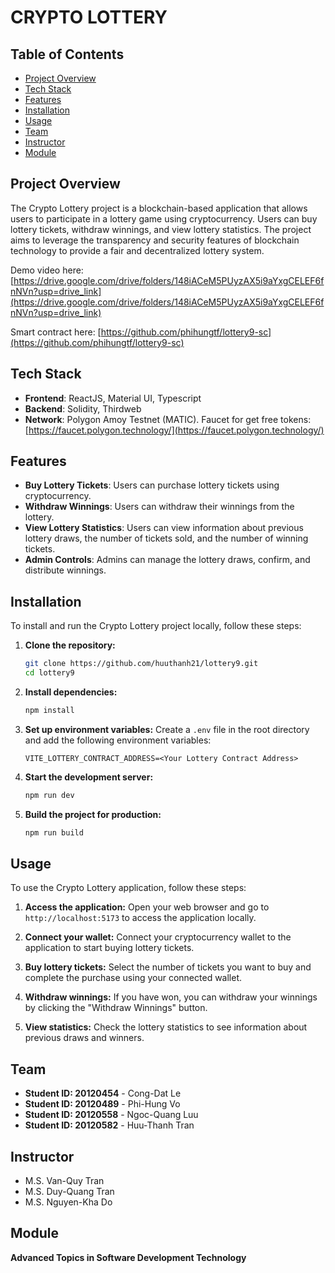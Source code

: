 # CRYPTO LOTTERY

## Table of Contents
- [Project Overview](#project-overview)
- [Tech Stack](#tech-stack)
- [Features](#features)
- [Installation](#installation)
- [Usage](#usage)
- [Team](#team)
- [Instructor](#instructor)
- [Module](#module)

## Project Overview
The Crypto Lottery project is a blockchain-based application that allows users to participate in a lottery game using cryptocurrency. Users can buy lottery tickets, withdraw winnings, and view lottery statistics. The project aims to leverage the transparency and security features of blockchain technology to provide a fair and decentralized lottery system.

Demo video here: [https://drive.google.com/drive/folders/148iACeM5PUyzAX5i9aYxgCELEF6fnNVn?usp=drive_link](https://drive.google.com/drive/folders/148iACeM5PUyzAX5i9aYxgCELEF6fnNVn?usp=drive_link)

Smart contract here: [https://github.com/phihungtf/lottery9-sc](https://github.com/phihungtf/lottery9-sc)

## Tech Stack
- **Frontend**: ReactJS, Material UI, Typescript
- **Backend**: Solidity, Thirdweb
- **Network**: Polygon Amoy Testnet (MATIC). Faucet for get free tokens: [https://faucet.polygon.technology/](https://faucet.polygon.technology/)

## Features
- **Buy Lottery Tickets**: Users can purchase lottery tickets using cryptocurrency.
- **Withdraw Winnings**: Users can withdraw their winnings from the lottery.
- **View Lottery Statistics**: Users can view information about previous lottery draws, the number of tickets sold, and the number of winning tickets.
- **Admin Controls**: Admins can manage the lottery draws, confirm, and distribute winnings.

## Installation
To install and run the Crypto Lottery project locally, follow these steps:

1. **Clone the repository:**
   ```bash
   git clone https://github.com/huuthanh21/lottery9.git
   cd lottery9
   ```

2. **Install dependencies:**
   ```bash
   npm install
   ```

3. **Set up environment variables:**
   Create a `.env` file in the root directory and add the following environment variables:
   ```env
   VITE_LOTTERY_CONTRACT_ADDRESS=<Your Lottery Contract Address>
   ```

4. **Start the development server:**
   ```bash
   npm run dev
   ```

5. **Build the project for production:**
   ```bash
   npm run build
   ```

## Usage
To use the Crypto Lottery application, follow these steps:

1. **Access the application:**
   Open your web browser and go to `http://localhost:5173` to access the application locally.

2. **Connect your wallet:**
   Connect your cryptocurrency wallet to the application to start buying lottery tickets.

3. **Buy lottery tickets:**
   Select the number of tickets you want to buy and complete the purchase using your connected wallet.

4. **Withdraw winnings:**
   If you have won, you can withdraw your winnings by clicking the "Withdraw Winnings" button.

5. **View statistics:**
   Check the lottery statistics to see information about previous draws and winners.

## Team
- **Student ID: 20120454** - Cong-Dat Le
- **Student ID: 20120489** - Phi-Hung Vo
- **Student ID: 20120558** - Ngoc-Quang Luu
- **Student ID: 20120582** - Huu-Thanh Tran

## Instructor
- M.S. Van-Quy Tran
- M.S. Duy-Quang Tran
- M.S. Nguyen-Kha Do

## Module
**Advanced Topics in Software Development Technology**
